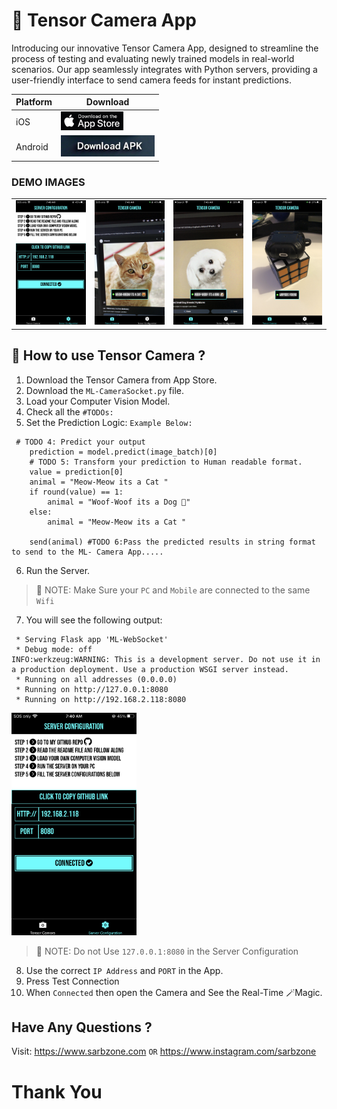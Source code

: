 # 📸 Tensor Camera App
Introducing our innovative Tensor Camera App, designed to streamline the process of testing and evaluating newly trained models in real-world scenarios. Our app seamlessly integrates with Python servers, providing a user-friendly interface to send camera feeds for instant predictions.


| Platform | Download                                |
|----------|-----------------------------------------|
| iOS      | <a target="_blank" href="https://apps.apple.com/ca/app/tensor-camera/id6476598066?platform=iphone"><img  src="/assets/APPSTORE.png" alt="iOS Download" title="App Store Link" height="30"></a>  |
| Android  | <a target="_blank" href="https://1drv.ms/u/s!Alv1d6Fcom3cjrY-rnx8uPxcbjAI9A?e=oBf9Nu"><img title="APK Download" src="/assets/ANDROID.JPG" alt="Amdroid Download" width="150"></a> |



### DEMO IMAGES
<table>
  <tr>
    <td><img src="/assets/IMG_3738.PNG" alt="Server Config Screen" title="Server Config Screen" width="200"></td>
    <td><img src="/assets/IMG_3743.PNG" alt="Cat Pred" title="Cat Pred" width="200"></td>
    <td><img src="/assets/IMG_3744.PNG" alt="Dog Pred" title="Dog Pred" width="200"></td>
    <td><img src="/assets/IMG_3748.PNG" alt="Airpods Found" title="Airpods Found" width="200"></td>
  </tr>
</table>

## 🤔 How to use Tensor Camera ?

1. Download the Tensor Camera from App Store.
2. Download the `ML-CameraSocket.py` file.
3. Load your Computer Vision Model.
4. Check all the `#TODOs:`
5. Set the Prediction Logic: `Example Below:`
```
 # TODO 4: Predict your output
    prediction = model.predict(image_batch)[0] 
    # TODO 5: Transform your prediction to Human readable format.
    value = prediction[0]
    animal = "Meow-Meow its a Cat "
    if round(value) == 1:
        animal = "Woof-Woof its a Dog 🐶"
    else:
        animal = "Meow-Meow its a Cat "

    send(animal) #TODO 6:Pass the predicted results in string format to send to the ML- Camera App.....

```
6. Run the Server.

>📝 NOTE: Make Sure your `PC` and `Mobile` are connected to the same `Wifi`

7. You will see the following output:
```
 * Serving Flask app 'ML-WebSocket'
 * Debug mode: off
INFO:werkzeug:WARNING: This is a development server. Do not use it in a production deployment. Use a production WSGI server instead.
 * Running on all addresses (0.0.0.0)
 * Running on http://127.0.0.1:8080
 * Running on http://192.168.2.118:8080
 ```

<img src="/assets/IMG_3738.PNG" alt="Server Config Screen" title="Server Config Screen" width="200">

>📝 NOTE: Do not Use `127.0.0.1:8080` in the Server Configuration

8. Use the correct `IP Address` and `PORT` in the App.
9. Press Test Connection
10. When `Connected` then open the Camera and See the Real-Time 🪄Magic.


## Have Any Questions ?
Visit: https://www.sarbzone.com `OR` https://www.instagram.com/sarbzone




# Thank You

